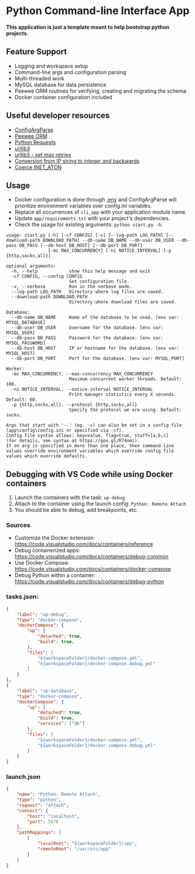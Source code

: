 # Python Command-line Interface App

**This application is just a template meant to help bootstrap python projects.**

## Feature Support

- Logging and workspace setup
- Command-line args and configuration parsing
- Multi-threaded work
- MySQL database for data persistence
- Peewee ORM routines for verifying, creating and migrating the schema
- Docker container configuration included

## Useful developer resources

- [ConfigArgParse](https://github.com/bw2/ConfigArgParse)
- [Peewee ORM](http://docs.peewee-orm.com/en/latest/)
- [Python Requests](https://requests.readthedocs.io/en/master/)
- [urllib3](https://urllib3.readthedocs.io/en/latest/)
- [urllib3 - set max retries](https://stackoverflow.com/questions/15431044/can-i-set-max-retries-for-requests-request)
- [Conversion from IP string to integer and backwards](https://stackoverflow.com/a/13294427)
- [Coerce INET_ATON](https://github.com/coleifer/peewee/issues/342)

## Usage

- Docker configuration is done through [.env](.env) and ConfigArgParse will prioritize environment variables over config.ini variables.
- Replace all occurrences of `cli_app` with your application module name.
- Update `app/requirements.txt` with your project's dependencies.
- Check the usage for existing arguments: `python start.py -h`.

```
usage: start.py [-h] [-cf CONFIG] [-v] [--log-path LOG_PATH] [--download-path DOWNLOAD_PATH] --db-name DB_NAME --db-user DB_USER --db-pass DB_PASS [--db-host DB_HOST] [--db-port DB_PORT]
                [-mc MAX_CONCURRENCY] [-ni NOTICE_INTERVAL] [-p {http,socks,all}]

optional arguments:
  -h, --help            show this help message and exit
  -cf CONFIG, --config CONFIG
                        Set configuration file.
  -v, --verbose         Run in the verbose mode.
  --log-path LOG_PATH   Directory where log files are saved.
  --download-path DOWNLOAD_PATH
                        Directory where download files are saved.

Database:
  --db-name DB_NAME     Name of the database to be used. [env var: MYSQL_DATABASE]
  --db-user DB_USER     Username for the database. [env var: MYSQL_USER]
  --db-pass DB_PASS     Password for the database. [env var: MYSQL_PASSWORD]
  --db-host DB_HOST     IP or hostname for the database. [env var: MYSQL_HOST]
  --db-port DB_PORT     Port for the database. [env var: MYSQL_PORT]

Worker:
  -mc MAX_CONCURRENCY, --max-concurrency MAX_CONCURRENCY
                        Maximum concurrent worker threads. Default: 100.
  -ni NOTICE_INTERVAL, --notice-interval NOTICE_INTERVAL
                        Print manager statistics every X seconds. Default: 60.
  -p {http,socks,all}, --protocol {http,socks,all}
                        Specify the protocol we are using. Default: socks.

Args that start with '--' (eg. -v) can also be set in a config file (app\config\config.ini or specified via -cf).
Config file syntax allows: key=value, flag=true, stuff=[a,b,c]
(for details, see syntax at https://goo.gl/R74nmi).
If an arg is specified in more than one place, then command-line values override environment variables which override config file values which override defaults.
```


## Debugging with VS Code while using Docker containers

1. Launch the containers with the task: `up-debug`
2. Attach to the container using the launch config: `Python: Remote Attach`
3. You should be able to debug, add breakpoints, etc.

### Sources

- Customize the Docker extension: https://code.visualstudio.com/docs/containers/reference
- Debug containerized apps: https://code.visualstudio.com/docs/containers/debug-common
- Use Docker Compose: https://code.visualstudio.com/docs/containers/docker-compose
- Debug Python within a container: https://code.visualstudio.com/docs/containers/debug-python

### tasks.json:

```json
{
    "label": "up-debug",
    "type": "docker-compose",
    "dockerCompose": {
        "up": {
            "detached": true,
            "build": true,
        },
        "files": [
            "${workspaceFolder}/docker-compose.yml",
            "${workspaceFolder}/docker-compose.debug.yml"
        ]
    }
},
{
    "label": "up-database",
    "type": "docker-compose",
    "dockerCompose": {
        "up": {
            "detached": true,
            "build": true,
            "services": ["db"]
        },
        "files": [
            "${workspaceFolder}/docker-compose.yml",
            "${workspaceFolder}/docker-compose.debug.yml"
        ]
    }
}
```

### launch.json

```json
{
    "name": "Python: Remote Attach",
    "type": "python",
    "request": "attach",
    "connect": {
        "host": "localhost",
        "port": 5678
    },
    "pathMappings": [
        {
            "localRoot": "${workspaceFolder}/app",
            "remoteRoot": "/usr/src/app"
        }
    ]
}
```
